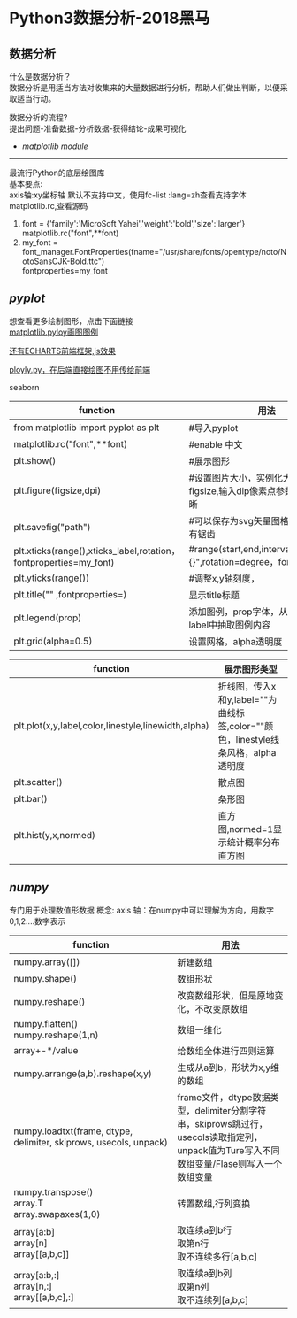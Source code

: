 Python3数据分析-2018黑马
=======================
数据分析
-------
什么是数据分析？<br>
数据分析是用适当方法对收集来的大量数据进行分析，帮助人们做出判断，以便采取适当行动。

数据分析的流程?<br>
提出问题-准备数据-分析数据-获得结论-成果可视化

* *matplotlib module*
----------------------
最流行Python的底层绘图库<br>
基本要点:<br>
axis轴:xy坐标轴
默认不支持中文，使用fc-list :lang=zh查看支持字体<br>
matplotlib.rc,查看源码<br>
1. font = {'family':'MicroSoft Yahei','weight':'bold','size':'larger'}<br>
   matplotlib.rc("font",**font)<br>
2. my_font = font_manager.FontProperties(fname="/usr/share/fonts/opentype/noto/NotoSansCJK-Bold.ttc") <br>
   fontproperties=my_font<br>

*pyplot*
---------
想查看更多绘制图形，点击下面链接<br>
[matplotlib.pyloy画图图例](https://matplotlib.org/gallery/)<br>

[还有ECHARTS前端框架,js效果](https://github.com/apache/incubator-echarts)<by>

[ployly.py，在后端直接绘图不用传给前端](https://plotly.ly/python/)<br>

seaborn<br>

function|用法
------|------
from matplotlib import pyplot as plt | #导入pyplot<br>
matplotlib.rc("font",**font)  |  #enable 中文<br>
plt.show()      |  #展示图形<br>
plt.figure(figsize,dpi)  | #设置图片大小，实例化大小参数figsize,输入dip像素点参数使图像更清晰 <br>
plt.savefig("path")      | #可以保存为svg矢量图格式，放大不会有锯齿 <br>
plt.xticks(range(),xticks_label,rotation，fontproperties=my_font)|  #range(start,end,interval),label"hello,{}",rotation=degree，font字体文件<br>
plt.yticks(range())    |    #调整x,y轴刻度， <br>
plt.title("" ,fontproperties=) | 显示title标题
plt.legend(prop) | 添加图例，prop字体，从plot函数的label中抽取图例内容
plt.grid(alpha=0.5)  | 设置网格，alpha透明度

function|展示图形类型
------|------
plt.plot(x,y,label,color,linestyle,linewidth,alpha)  |   折线图，传入x和y,label=""为曲线标签,color=""颜色，linestyle线条风格，alpha透明度<br>
plt.scatter()     |  散点图<br>
plt.bar()   |  条形图<br>
plt.hist(y,x,normed)  |  直方图,normed=1显示统计概率分布直方图<br>


*numpy*
---------
专门用于处理数值形数据
概念:
axis 轴：在numpy中可以理解为方向，用数字0,1,2....数字表示

function|用法
------|------
numpy.array([])   |  新建数组
numpy.shape()  |  数组形状
numpy.reshape()   |  改变数组形状，但是原地变化，不改变原数组
numpy.flatten()<br>numpy.reshape(1,n)  |  数组一维化
array+-*/value |  给数组全体进行四则运算
numpy.arrange(a,b).reshape(x,y)  |  生成从a到b，形状为x,y维的数组
numpy.loadtxt(frame, dtype, delimiter, skiprows, usecols, unpack) |  frame文件，dtype数据类型，delimiter分割字符串，skiprows跳过行，usecols读取指定列，unpack值为Ture写入不同数组变量/Flase则写入一个数组变量
numpy.transpose()<br>   array.T<br> array.swapaxes(1,0)<br> |  转置数组,行列变换
array[a:b]<br>array[n]<br>array[[a,b,c]]<br> |  取连续a到b行<br>取第n行<br>取不连续多行[a,b,c]<br>
array[a:b,:]<br>array[n,:]<br>array[[a,b,c],:]<br> |  取连续a到b列<br>取第n列<br>取不连续列[a,b,c]<br>

